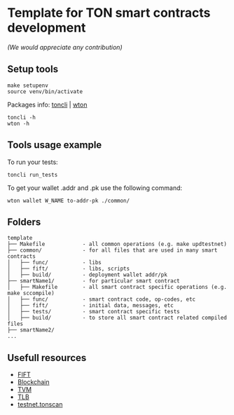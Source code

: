 # Template for TON smart contracts development

*(We would appreciate any contribution)*


## Setup tools
```code
make setupenv
source venv/bin/activate
```

Packages info: [toncli](https://pypi.org/project/toncli/) | [wton](https://pypi.org/project/wton/) 
```code
toncli -h
wton -h
```

## Tools usage example
To run your tests:
```code
toncli run_tests
```

To get your wallet .addr and .pk use the following command:
```code
wton wallet W_NAME to-addr-pk ./common/
```

## Folders
```
template
├── Makefile            - all common operations (e.g. make updtestnet)
├── common/             - for all files that are used in many smart contracts 
│   ├── func/           - libs
│   ├── fift/           - libs, scripts
│   ├── build/          - deployment wallet addr/pk
├── smartName1/         - for particular smart contract 
│   ├── Makefile        - all smart contract specific operations (e.g. make sccompile)
│   ├── func/           - smart contract code, op-codes, etc
│   ├── fift/           - initial data, messages, etc
│   ├── tests/          - smart contract specific tests
│   ├── build/          - to store all smart contract related compiled files
├── smartName2/
...
```

## Usefull resources
- [FIFT](https://ton-blockchain.github.io/docs/fiftbase.pdf)
- [Blockchain](https://ton-blockchain.github.io/docs/tblkch.pdf)
- [TVM](https://ton-blockchain.github.io/docs/tvm.pdf)
- [TLB](https://github.com/ton-blockchain/ton/blob/master/crypto/block/block.tlb)
- [testnet.tonscan](https://testnet.tonscan.org/address/)
